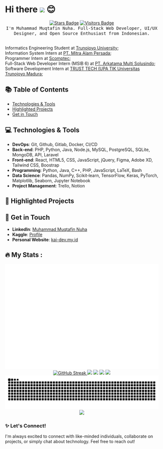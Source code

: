 # Hi there <img src="https://media.giphy.com/media/hvRJCLFzcasrR4ia7z/giphy.gif" width="30px"> :blush:

<div align="center">
  <a href="https://img.shields.io/github/stars/iamwilldev/iamwilldev" target="_blank"><img src="https://img.shields.io/github/stars/iamwilldev/iamwilldev?style=flat-square"  alt="Stars Badge"/></a>
  <a href="https://github.com/iamwilldev/iamwilldev/stargazers" target="_blank"><img src="https://visitor-badge.laobi.icu/badge?page_id=iamwilldev.iamwilldev&" alt="Visitors Badge"/></a>
  <br/>
  <samp>
        I'm Muhammad Muqtafin Nuha. Full-Stack Web Developer, UI/UX Designer, and Open Source Enthusiast from Indonesian.
  </samp>
  <br/>
  <br/>
</div>
<!-- #### A Full-Stack Web Developer and UI/UX Designer with experience in building and designing fast, responsive and user-friendly websites and web applications. -->

Informatics Engineering Student at [Trunojoyo University](https://www.trunojoyo.ac.id/);<br>
Information System Intern at [PT. Mitra Alam Persada]();<br>
Programmer Intern at [Scomptec](https://www.scomptec.com/);<br>
Full-Stack Web Developer Intern (MSIB 6) at [PT. Arkatama Multi Solusindo](https://arkatama.id/);<br>
Software Development Intern at [TRUST TECH (UPA TIK Universitas Trunojoyo Madura](https://tik.trunojoyo.ac.id/);<br>

## 📚 Table of Contents
- [Technologies & Tools](#-technologies--tools)
- [Highlighted Projects](#-highlighted-projects)
- [Get in Touch](#-get-in-touch)

## 💻 Technologies & Tools
- **DevOps**: Git, Github, Gitlab, Docker, CI/CD
- **Back‐end**: PHP, Python, Java, Node.js, MySQL, PostgreSQL, SQLite, MongoDB, API, Laravel
- **Front‐end**: React, HTML5, CSS, JavaScript, jQuery, Figma, Adobe XD, Tailwind CSS, Boostrap
- **Programming**: Python, Java, C++, PHP, JavaScript, LaTeX, Bash
- **Data Science**: Pandas, NumPy, Scikit‐learn, TensorFlow, Keras, PyTorch, Matplotlib, Seaborn, Jupyter Notebook
- **Project Management**: Trello, Notion

## 🌟 Highlighted Projects
<!-- 1. **[Semester-5](https://github.com/iamwilldev/Semester-5)** - A showcase of academic projects including web applications, mobile apps, and more.
2. **[FaceDetection-PCA-Manhattan](https://github.com/iamwilldev/FaceDetection-PCA-Manhanttan)** - An innovative approach to facial recognition using Principal Component Analysis and Manhattan distance.
3. **[Skill Test MSIB FSWD Arkatama](https://github.com/iamwilldev/skill-test-msib-fswd-arkatama)** - A demonstration of full-stack web development skills through a comprehensive skill test project. -->

## 🤝 Get in Touch
- **LinkedIn**: [Muhammad Muqtafin Nuha](https://www.linkedin.com/in/muhmuqtafinnuha)
- **Kaggle**: [Profile](https://www.kaggle.com/muhmuqtafinnuha)
- **Personal Website**: [kai-dev.my.id](https://kai-dev.my.id)

## 🔥 My Stats :
<div align="center">
  <img src="https://github.com/iamwilldev/iamwilldev/blob/master/github-metrics.svg" />
  <a href="https://git.io/streak-stats">
    <img height="150" src="https://github-readme-streak-stats.herokuapp.com?user=iamwilldev&theme=dracula&short_numbers=true&mode=weekly&border_radius=5&locale=en" alt="GitHub Streak" />
  </a>
  <img height="150" src="https://github-readme-stats.vercel.app/api/wakatime?username=iamwilldev&langs_count=5&locale=en&theme=dracula&border_radius=5" />
  <img height="150" src="https://github-readme-stats.vercel.app/api?username=iamwilldev&show_icons=true&count_private=true&locale=en&theme=dracula&border_radius=5" />
  <img height="150" src="https://github-readme-stats.vercel.app/api/top-langs/?username=iamwilldev&layout=compact&langs_count=6&locale=en&theme=dracula&border_radius=5" /> 
  <img height="150" src="https://stats.dooboo.io/api/github-stats-advanced?login=iamwilldev" />
  <img src="https://raw.githubusercontent.com/iamwilldev/iamwilldev/output/snake.svg" alt="Snake animation" />
  <img src="https://repobeats.axiom.co/api/embed/609fd36b985a2dd7d93d09245d64442caa25a182.svg"/>
</div>

### ✨ Let's Connect!
I'm always excited to connect with like-minded individuals, collaborate on projects, or simply chat about technology. Feel free to reach out!
